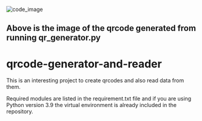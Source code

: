 ![code_image](https://user-images.githubusercontent.com/31071586/109970662-fdb50080-7cfd-11eb-8d06-caa6e48b2681.png)

## Above is the image of the qrcode generated from running qr_generator.py

# qrcode-generator-and-reader

This is an interesting project to create qrcodes and also read data from them.

Required modules are listed in the requirement.txt file and if you are using Python version 3.9 the virtual environment is already 
included in the repository.
